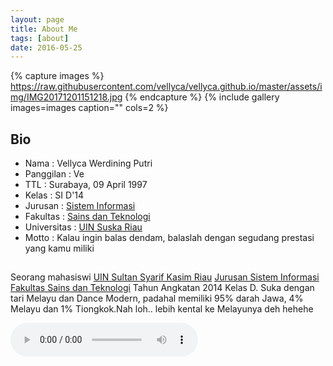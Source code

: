 ```yaml
---
layout: page
title: About Me
tags: [about]
date: 2016-05-25
---
```



{% capture images %}
https://raw.githubusercontent.com/vellyca/vellyca.github.io/master/assets/img/IMG20171201151218.jpg 
{% endcapture %}
{% include gallery images=images caption="" cols=2 %}

## Bio
* Nama          : Vellyca Werdining Putri
* Panggilan     : Ve
* TTL           : Surabaya, 09 April 1997 <br>
* Kelas         : SI D'14 <br>
* Jurusan       : [Sistem Informasi](http://sif.uin-suska.ac.id/)<br>
* Fakultas      : [Sains dan Teknologi](http://fst.uin-suska.ac.id/)<br>
* Universitas   : [UIN Suska Riau](http://uin-suska.ac.id/)<br>
* Motto         : Kalau ingin balas dendam, balaslah dengan segudang prestasi yang kamu miliki

## 
Seorang mahasiswi [UIN Sultan Syarif Kasim Riau](http://uin-suska.ac.id/) [Jurusan Sistem Informasi](http://sif.uin-suska.ac.id/) [Fakultas Sains dan Teknologi](http://fst.uin-suska.ac.id/) Tahun Angkatan 2014 Kelas D. Suka dengan tari Melayu dan Dance Modern, padahal memiliki 95% darah Jawa, 4% Melayu dan 1% Tiongkok.Nah loh.. lebih kental ke Melayunya deh hehehe
    
<audio controls>
  <source src="https://raw.githubusercontent.com/vellyca/vellyca.github.io/TUGAS.ogg">
Your browser does not support the audio element.
</audio>


